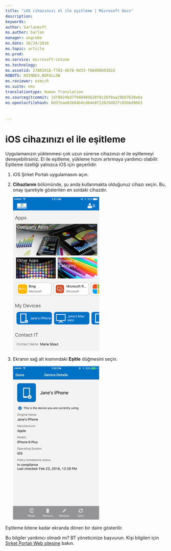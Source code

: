 ```yaml
---
title: "iOS cihazınızı el ile eşitleme | Microsoft Docs"
description: 
keywords: 
author: barlanmsft
ms.author: barlan
manager: angrobe
ms.date: 10/24/2016
ms.topic: article
ms.prod: 
ms.service: microsoft-intune
ms.technology: 
ms.assetid: 2780101b-f703-4b78-9d33-f68490b9382d
ROBOTS: NOINDEX,NOFOLLOW
ms.reviewer: esmich
ms.suite: ems
translationtype: Human Translation
ms.sourcegitcommit: 1df8924bd7f94040db28f0c26f0aa29bb7620a0a
ms.openlocfilehash: 6d57eae82b84b4cd64e0f22829d02fc02bbd9663


---
```



# <a name="sync-your-ios-device-manually"></a>iOS cihazınızı el ile eşitleme

Uygulamanızın yüklenmesi çok uzun sürerse cihazınızı el ile eşitlemeyi deneyebilirsiniz. El ile eşitleme, yükleme hızını artırmaya yardımcı olabilir. Eşitleme özelliği yalnızca iOS için geçerlidir.

1. iOS Şirket Portalı uygulamasını açın.

2. **Cihazlarım** bölümünde, şu anda kullanmakta olduğunuz cihazı seçin. Bu, onay işaretiyle gösterilen en soldaki cihazdır.

    ![Cihazlarım bölümü ile cihaz ekranı](./media/ios-sync-1-comp-portal-apps.png)

3.  Ekranın sağ alt kısmındaki **Eşitle** düğmesini seçin.

    ![Eşitleme düğmesi ile cihaz bilgileri](./media/ios-sync-2-sync-button.png)

Eşitleme bitene kadar ekranda dönen bir daire gösterilir.

Bu bilgiler yardımcı olmadı mı? BT yöneticinize başvurun. Kişi bilgileri için [Şirket Portalı Web sitesine](http://portal.manage.microsoft.com) bakın.



<!--HONumber=Dec16_HO3-->


